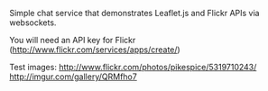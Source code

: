Simple chat service that demonstrates Leaflet.js and Flickr APIs via websockets.

You will need an API key for Flickr (http://www.flickr.com/services/apps/create/)

Test images:
http://www.flickr.com/photos/pikespice/5319710243/
http://imgur.com/gallery/QRMfho7